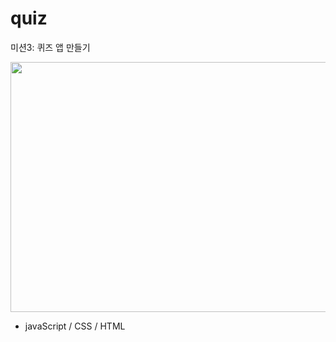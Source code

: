 # quiz


미션3: 퀴즈 앱 만들기


<img src="https://github.com/JiWoo-Yoo/study-missions/assets/145994347/ba369d93-df39-4093-965a-5e1c40ba1c3c" width="700" height="400"/>


- javaScript / CSS / HTML